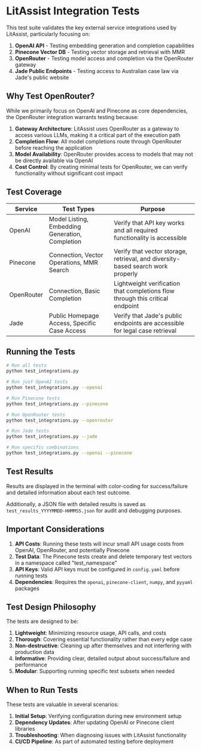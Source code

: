 # LitAssist Integration Tests

This test suite validates the key external service integrations used by LitAssist, particularly focusing on:

1. **OpenAI API** - Testing embedding generation and completion capabilities
2. **Pinecone Vector DB** - Testing vector storage and retrieval with MMR
3. **OpenRouter** - Testing model access and completion via the OpenRouter gateway
4. **Jade Public Endpoints** - Testing access to Australian case law via Jade's public website

## Why Test OpenRouter?

While we primarily focus on OpenAI and Pinecone as core dependencies, the OpenRouter integration warrants testing because:

1. **Gateway Architecture**: LitAssist uses OpenRouter as a gateway to access various LLMs, making it a critical part of the execution path
2. **Completion Flow**: All model completions route through OpenRouter before reaching the application
3. **Model Availability**: OpenRouter provides access to models that may not be directly available via OpenAI
4. **Cost Control**: By creating minimal tests for OpenRouter, we can verify functionality without significant cost impact

## Test Coverage

| Service | Test Types | Purpose |
|---------|------------|---------|
| OpenAI | Model Listing, Embedding Generation, Completion | Verify that API key works and all required functionality is accessible |
| Pinecone | Connection, Vector Operations, MMR Search | Verify that vector storage, retrieval, and diversity-based search work properly |
| OpenRouter | Connection, Basic Completion | Lightweight verification that completions flow through this critical endpoint |
| Jade | Public Homepage Access, Specific Case Access | Verify that Jade's public endpoints are accessible for legal case retrieval |

## Running the Tests

```bash
# Run all tests
python test_integrations.py

# Run just OpenAI tests
python test_integrations.py --openai

# Run Pinecone tests
python test_integrations.py --pinecone

# Run OpenRouter tests
python test_integrations.py --openrouter

# Run Jade tests
python test_integrations.py --jade

# Run specific combinations
python test_integrations.py --openai --pinecone
```

## Test Results

Results are displayed in the terminal with color-coding for success/failure and detailed information about each test outcome.

Additionally, a JSON file with detailed results is saved as `test_results_YYYYMMDD-HHMMSS.json` for audit and debugging purposes.

## Important Considerations

1. **API Costs**: Running these tests will incur small API usage costs from OpenAI, OpenRouter, and potentially Pinecone
2. **Test Data**: The Pinecone tests create and delete temporary test vectors in a namespace called "test_namespace"
3. **API Keys**: Valid API keys must be configured in `config.yaml` before running tests
4. **Dependencies**: Requires the `openai`, `pinecone-client`, `numpy`, and `pyyaml` packages

## Test Design Philosophy

The tests are designed to be:

1. **Lightweight**: Minimizing resource usage, API calls, and costs
2. **Thorough**: Covering essential functionality rather than every edge case
3. **Non-destructive**: Cleaning up after themselves and not interfering with production data
4. **Informative**: Providing clear, detailed output about success/failure and performance
5. **Modular**: Supporting running specific test subsets when needed

## When to Run Tests

These tests are valuable in several scenarios:

1. **Initial Setup**: Verifying configuration during new environment setup
2. **Dependency Updates**: After updating OpenAI or Pinecone client libraries
3. **Troubleshooting**: When diagnosing issues with LitAssist functionality
4. **CI/CD Pipeline**: As part of automated testing before deployment
